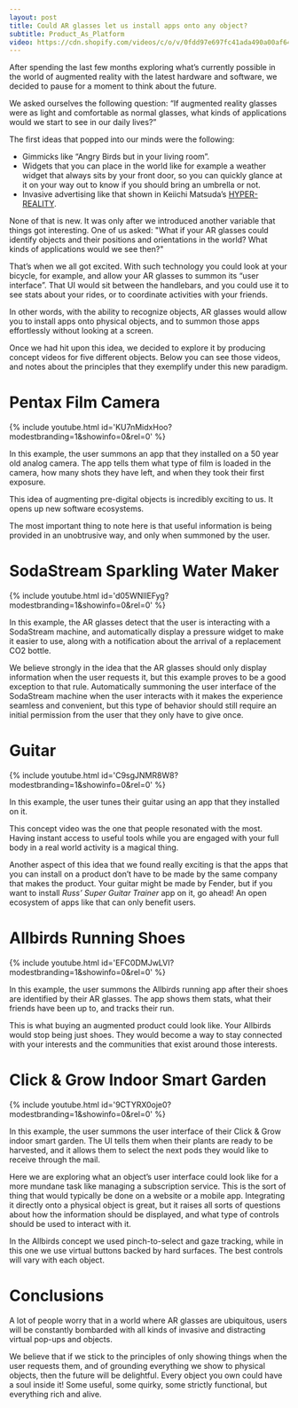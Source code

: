 ```yaml
---
layout: post
title: Could AR glasses let us install apps onto any object?
subtitle: Product_As_Platform
video: https://cdn.shopify.com/videos/c/o/v/0fdd97e697fc41ada490a00af644acea.mp4
---
```


After spending the last few months exploring what’s currently possible in the world of augmented reality with the latest hardware and software, we decided to pause for a moment to think about the future.

We asked ourselves the following question: “If augmented reality glasses were as light and comfortable as normal glasses, what kinds of applications would we start to see in our daily lives?”

The first ideas that popped into our minds were the following:

- Gimmicks like “Angry Birds but in your living room”.
- Widgets that you can place in the world like for example a weather widget that always sits by your front door, so you can quickly glance at it on your way out to know if you should bring an umbrella or not.
- Invasive advertising like that shown in Keiichi Matsuda’s [HYPER-REALITY](https://www.youtube.com/watch?v=YJg02ivYzSs&ab_channel=KeiichiMatsuda).

None of that is new. It was only after we introduced another variable that things got interesting. One of us asked: "What if your AR glasses could identify objects and their positions and orientations in the world? What kinds of applications would we see then?"

That’s when we all got excited. With such technology you could look at your bicycle, for example, and allow your AR glasses to summon its “user interface”. That UI would sit between the handlebars, and you could use it to see stats about your rides, or to coordinate activities with your friends.

In other words, with the ability to recognize objects, AR glasses would allow you to install apps onto physical objects, and to summon those apps effortlessly without looking at a screen.

Once we had hit upon this idea, we decided to explore it by producing concept videos for five different objects. Below you can see those videos, and notes about the principles that they exemplify under this new paradigm.

# Pentax Film Camera

{% include youtube.html id='KU7nMidxHoo?modestbranding=1&amp;showinfo=0&amp;rel=0' %}

In this example, the user summons an app that they installed on a 50 year old analog camera. The app tells them what type of film is loaded in the camera, how many shots they have left, and when they took their first exposure.

This idea of augmenting pre-digital objects is incredibly exciting to us. It opens up new software ecosystems.

The most important thing to note here is that useful information is being provided in an unobtrusive way, and only when summoned by the user.

# SodaStream Sparkling Water Maker

{% include youtube.html id='d05WNllEFyg?modestbranding=1&amp;showinfo=0&amp;rel=0' %}

In this example, the AR glasses detect that the user is interacting with a SodaStream machine, and automatically display a pressure widget to make it easier to use, along with a notification about the arrival of a replacement CO2 bottle.

We believe strongly in the idea that the AR glasses should only display information when the user requests it, but this example proves to be a good exception to that rule. Automatically summoning the user interface of the SodaStream machine when the user interacts with it makes the experience seamless and convenient, but this type of behavior should still require an initial permission from the user that they only have to give once.

# Guitar

{% include youtube.html id='C9sgJNMR8W8?modestbranding=1&amp;showinfo=0&amp;rel=0' %}

In this example, the user tunes their guitar using an app that they installed on it.

This concept video was the one that people resonated with the most. Having instant access to useful tools while you are engaged with your full body in a real world activity is a magical thing.

Another aspect of this idea that we found really exciting is that the apps that you can install on a product don’t have to be made by the same company that makes the product. Your guitar might be made by Fender, but if you want to install _Russ’ Super Guitar Trainer_ app on it, go ahead! An open ecosystem of apps like that can only benefit users.

# Allbirds Running Shoes

{% include youtube.html id='EFC0DMJwLVI?modestbranding=1&amp;showinfo=0&amp;rel=0' %}

In this example, the user summons the Allbirds running app after their shoes are identified by their AR glasses. The app shows them stats, what their friends have been up to, and tracks their run.

This is what buying an augmented product could look like. Your Allbirds would stop being just shoes. They would become a way to stay connected with your interests and the communities that exist around those interests.

# Click & Grow Indoor Smart Garden

{% include youtube.html id='9CTYRX0oje0?modestbranding=1&amp;showinfo=0&amp;rel=0' %}

In this example, the user summons the user interface of their Click & Grow indoor smart garden. The UI tells them when their plants are ready to be harvested, and it allows them to select the next pods they would like to receive through the mail.

Here we are exploring what an object’s user interface could look like for a more mundane task like managing a subscription service. This is the sort of thing that would typically be done on a website or a mobile app. Integrating it directly onto a physical object is great, but it raises all sorts of questions about how the information should be displayed, and what type of controls should be used to interact with it.

In the Allbirds concept we used pinch-to-select and gaze tracking, while in this one we use virtual buttons backed by hard surfaces. The best controls will vary with each object.

# Conclusions

A lot of people worry that in a world where AR glasses are ubiquitous, users will be constantly bombarded with all kinds of invasive and distracting virtual pop-ups and objects.

We believe that if we stick to the principles of only showing things when the user requests them, and of grounding everything we show to physical objects, then the future will be delightful. Every object you own could have a soul inside it! Some useful, some quirky, some strictly functional, but everything rich and alive.
